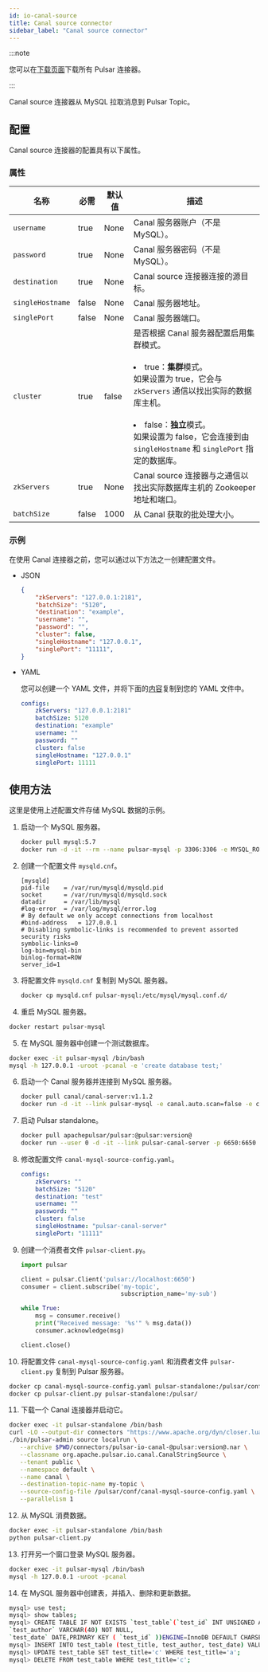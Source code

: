 ```yaml
---
id: io-canal-source
title: Canal source connector
sidebar_label: "Canal source connector"
---
```


:::note

您可以在[下载页面](pathname:///download)下载所有 Pulsar 连接器。

:::

Canal source 连接器从 MySQL 拉取消息到 Pulsar Topic。

## 配置

Canal source 连接器的配置具有以下属性。

### 属性

| 名称 | 必需 | 默认值 | 描述 |
|------|----------|---------|-------------|
| `username` | true | None | Canal 服务器账户（不是 MySQL）。|
| `password` | true | None | Canal 服务器密码（不是 MySQL）。 |
|`destination`|true|None|Canal source 连接器连接的源目标。|
| `singleHostname` | false | None | Canal 服务器地址。|
| `singlePort` | false | None | Canal 服务器端口。|
| `cluster` | true | false | 是否根据 Canal 服务器配置启用集群模式。<br /><br /><li>true：**集群**模式。<br />如果设置为 true，它会与 `zkServers` 通信以找出实际的数据库主机。<br /><br /></li><li>false：**独立**模式。<br />如果设置为 false，它会连接到由 `singleHostname` 和 `singlePort` 指定的数据库。 </li>|
| `zkServers` | true | None | Canal source 连接器与之通信以找出实际数据库主机的 Zookeeper 地址和端口。|
| `batchSize` | false | 1000 | 从 Canal 获取的批处理大小。 |

### 示例

在使用 Canal 连接器之前，您可以通过以下方法之一创建配置文件。

* JSON

  ```json
  {
      "zkServers": "127.0.0.1:2181",
      "batchSize": "5120",
      "destination": "example",
      "username": "",
      "password": "",
      "cluster": false,
      "singleHostname": "127.0.0.1",
      "singlePort": "11111",
  }
  ```

* YAML

  您可以创建一个 YAML 文件，并将下面的[内容](https://github.com/apache/pulsar/blob/master/pulsar-io/canal/src/main/resources/canal-mysql-source-config.yaml)复制到您的 YAML 文件中。

  ```yaml
  configs:
      zkServers: "127.0.0.1:2181"
      batchSize: 5120
      destination: "example"
      username: ""
      password: ""
      cluster: false
      singleHostname: "127.0.0.1"
      singlePort: 11111
  ```

## 使用方法

这里是使用上述配置文件存储 MySQL 数据的示例。

1. 启动一个 MySQL 服务器。

   ```bash
   docker pull mysql:5.7
   docker run -d -it --rm --name pulsar-mysql -p 3306:3306 -e MYSQL_ROOT_PASSWORD=canal -e MYSQL_USER=mysqluser -e MYSQL_PASSWORD=mysqlpw mysql:5.7
   ```

2. 创建一个配置文件 `mysqld.cnf`。

   ```properties
   [mysqld]
   pid-file    = /var/run/mysqld/mysqld.pid
   socket      = /var/run/mysqld/mysqld.sock
   datadir     = /var/lib/mysql
   #log-error  = /var/log/mysql/error.log
   # By default we only accept connections from localhost
   #bind-address   = 127.0.0.1
   # Disabling symbolic-links is recommended to prevent assorted security risks
   symbolic-links=0
   log-bin=mysql-bin
   binlog-format=ROW
   server_id=1
   ```

3. 将配置文件 `mysqld.cnf` 复制到 MySQL 服务器。

   ```bash
   docker cp mysqld.cnf pulsar-mysql:/etc/mysql/mysql.conf.d/
   ```

4.  重启 MySQL 服务器。

   ```bash
   docker restart pulsar-mysql
   ```

5.  在 MySQL 服务器中创建一个测试数据库。

   ```bash
   docker exec -it pulsar-mysql /bin/bash
   mysql -h 127.0.0.1 -uroot -pcanal -e 'create database test;'
   ```

6. 启动一个 Canal 服务器并连接到 MySQL 服务器。

   ```bash
   docker pull canal/canal-server:v1.1.2
   docker run -d -it --link pulsar-mysql -e canal.auto.scan=false -e canal.destinations=test -e canal.instance.master.address=pulsar-mysql:3306 -e canal.instance.dbUsername=root -e canal.instance.dbPassword=canal -e canal.instance.connectionCharset=UTF-8 -e canal.instance.tsdb.enable=true -e canal.instance.gtidon=false --name=pulsar-canal-server -p 8000:8000 -p 2222:2222 -p 11111:11111 -p 11112:11112 -m 4096m canal/canal-server:v1.1.2
   ```

7. 启动 Pulsar standalone。

   ```bash
   docker pull apachepulsar/pulsar:@pulsar:version@
   docker run --user 0 -d -it --link pulsar-canal-server -p 6650:6650 -p 8080:8080 -v $PWD/data:/pulsar/data --name pulsar-standalone apachepulsar/pulsar:@pulsar:version@ bin/pulsar standalone
   ```

8. 修改配置文件 `canal-mysql-source-config.yaml`。

   ```yaml
   configs:
       zkServers: ""
       batchSize: "5120"
       destination: "test"
       username: ""
       password: ""
       cluster: false
       singleHostname: "pulsar-canal-server"
       singlePort: "11111"
   ```

9. 创建一个消费者文件 `pulsar-client.py`。

   ```python
   import pulsar

   client = pulsar.Client('pulsar://localhost:6650')
   consumer = client.subscribe('my-topic',
                               subscription_name='my-sub')

   while True:
       msg = consumer.receive()
       print("Received message: '%s'" % msg.data())
       consumer.acknowledge(msg)

   client.close()
   ```

10. 将配置文件 `canal-mysql-source-config.yaml` 和消费者文件 `pulsar-client.py` 复制到 Pulsar 服务器。

   ```bash
   docker cp canal-mysql-source-config.yaml pulsar-standalone:/pulsar/conf/
   docker cp pulsar-client.py pulsar-standalone:/pulsar/
   ```

11. 下载一个 Canal 连接器并启动它。

   ```bash
   docker exec -it pulsar-standalone /bin/bash
   curl -LO --output-dir connectors "https://www.apache.org/dyn/closer.lua/pulsar/pulsar-@pulsar:version@/connectors/pulsar-io-canal-@pulsar:version@.nar?action=download"
   ./bin/pulsar-admin source localrun \
      --archive $PWD/connectors/pulsar-io-canal-@pulsar:version@.nar \
      --classname org.apache.pulsar.io.canal.CanalStringSource \
      --tenant public \
      --namespace default \
      --name canal \
      --destination-topic-name my-topic \
      --source-config-file /pulsar/conf/canal-mysql-source-config.yaml \
      --parallelism 1
   ```

12. 从 MySQL 消费数据。

   ```bash
   docker exec -it pulsar-standalone /bin/bash
   python pulsar-client.py
   ```

13. 打开另一个窗口登录 MySQL 服务器。

   ```bash
   docker exec -it pulsar-mysql /bin/bash
   mysql -h 127.0.0.1 -uroot -pcanal
   ```

14. 在 MySQL 服务器中创建表，并插入、删除和更新数据。

   ```bash
   mysql> use test;
   mysql> show tables;
   mysql> CREATE TABLE IF NOT EXISTS `test_table`(`test_id` INT UNSIGNED AUTO_INCREMENT,`test_title` VARCHAR(100) NOT NULL,
   `test_author` VARCHAR(40) NOT NULL,
   `test_date` DATE,PRIMARY KEY ( `test_id` ))ENGINE=InnoDB DEFAULT CHARSET=utf8;
   mysql> INSERT INTO test_table (test_title, test_author, test_date) VALUES("a", "b", NOW());
   mysql> UPDATE test_table SET test_title='c' WHERE test_title='a';
   mysql> DELETE FROM test_table WHERE test_title='c';
   ```
